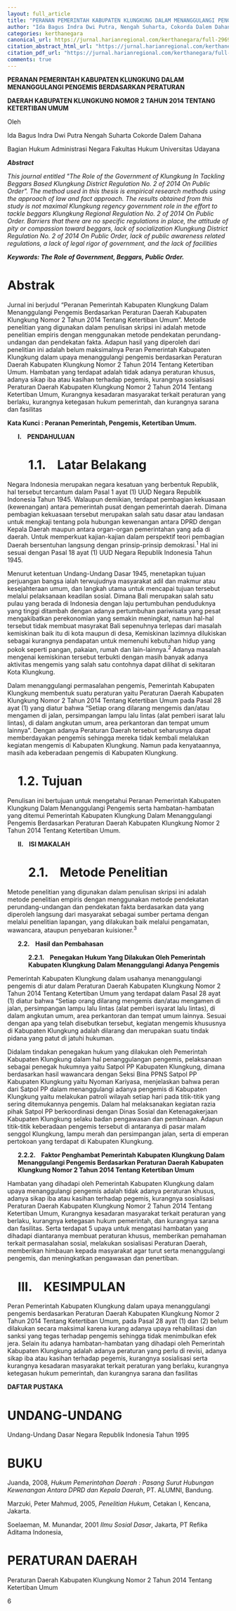 ```yaml
---
layout: full_article
title: "PERANAN PEMERINTAH KABUPATEN KLUNGKUNG DALAM MENANGGULANGI PENGEMIS BERDASARKAN PERATURAN DAERAH KABUPATEN KLUNGKUNG NOMOR 2 TAHUN 2014 TENTANG KETERTIBAN UMUM"
author: "Ida Bagus Indra Dwi Putra, Nengah Suharta, Cokorda Dalem Dahana"
categories: kerthanegara
canonical_url: https://jurnal.harianregional.com/kerthanegara/full-29699 
citation_abstract_html_url: "https://jurnal.harianregional.com/kerthanegara/id-29699"
citation_pdf_url: "https://jurnal.harianregional.com/kerthanegara/full-29699"  
comments: true
---
```


<p><span class="font3" style="font-weight:bold;">PERANAN PEMERINTAH KABUPATEN KLUNGKUNG DALAM MENANGGULANGI PENGEMIS BERDASARKAN PERATURAN</span></p>
<p><span class="font3" style="font-weight:bold;">DAERAH KABUPATEN KLUNGKUNG NOMOR 2 TAHUN 2014 TENTANG KETERTIBAN UMUM</span></p>
<p><span class="font2">Oleh</span></p>
<p><span class="font2">Ida Bagus Indra Dwi Putra Nengah Suharta Cokorde Dalem Dahana</span></p>
<p><span class="font2">Bagian Hukum Administrasi Negara Fakultas Hukum Universitas Udayana</span></p>
<p><span class="font2" style="font-weight:bold;font-style:italic;">Abstract</span></p>
<p><span class="font2" style="font-style:italic;">This journal entitled &quot;The Role of the Government of Klungkung In Tackling Beggars Based Klungkung District Regulation No. 2 of 2014 On Public Order&quot;. The method used in this thesis is empirical research methods using the approach of law and fact approach. The results obtained from this study is not maximal Klungkung regency government role in the effort to tackle beggars Klungkung Regional Regulation No. 2 of 2014 On Public Order. Barriers that there are no specific regulations in place, the attitude of pity or compassion toward beggars, lack of socialization Klungkung District Regulation No. 2 of 2014 On Public Order, lack of public awareness related regulations, a lack of legal rigor of government, and the lack of facilities</span></p>
<p><span class="font2" style="font-weight:bold;font-style:italic;">Keywords: The Role of Government, Beggars, Public Order.</span></p><a name="caption1"></a>
<h1><a name="bookmark0"></a><span class="font2" style="font-weight:bold;"><a name="bookmark1"></a>Abstrak</span></h1>
<p><span class="font1">Jurnal ini berjudul “</span><span class="font2">Peranan Pemerintah Kabupaten Klungkung Dalam Menanggulangi Pengemis Berdasarkan Peraturan Daerah Kabupaten Klungkung Nomor 2 Tahun 2014 Tentang Ketertiban Umum”. Metode penelitian yang digunakan dalam penulisan skripsi ini adalah metode penelitian empiris dengan menggunakan metode pendekatan perundang-undangan dan pendekatan fakta. Adapun hasil yang diperoleh dari penelitian ini adalah belum maksimalnya Peran Pemerintah Kabupaten Klungkung dalam upaya menanggulangi pengemis berdasarkan Peraturan Daerah Kabupaten Klungkung Nomor 2 Tahun 2014 Tentang Ketertiban Umum. Hambatan yang terdapat adalah tidak adanya peraturan khusus, adanya sikap iba atau kasihan terhadap pegemis, kurangnya sosialisasi Peraturan Daerah Kabupaten Klungkung Nomor 2 Tahun 2014 Tentang Ketertiban Umum, Kurangnya kesadaran masyarakat terkait peraturan yang berlaku, kurangnya ketegasan hukum pemerintah, dan kurangnya sarana dan fasilitas</span></p>
<p><span class="font2" style="font-weight:bold;">Kata Kunci : Peranan Pemerintah, Pengemis, Ketertiban Umum.</span></p>
<ul style="list-style:none;"><li>
<p><span class="font2" style="font-weight:bold;">I. &nbsp;&nbsp;&nbsp;PENDAHULUAN</span></p>
<ul style="list-style:none;">
<li>
<h1><a name="bookmark2"></a><span class="font2" style="font-weight:bold;"><a name="bookmark3"></a>1.1. &nbsp;&nbsp;&nbsp;Latar Belakang</span></h1></li></ul></li></ul>
<p><span class="font2">Negara Indonesia merupakan negara kesatuan yang berbentuk Republik, hal tersebut tercantum dalam Pasal 1 ayat (1) UUD Negara Republik Indonesia Tahun 1945. Walaupun demikian, terdapat pembagian kekuasaan (kewenangan) antara pemerintah pusat dengan pemerintah daerah. Dimana pembagian kekuasaan tersebut merupakan salah satu dasar atau landasan untuk mengkaji tentang pola hubungan kewenangan antara DPRD dengan Kepala Daerah maupun antara organ-organ pemerintahan yang ada di daerah. Untuk memperkuat kajian-kajian dalam perspektif teori pembagian Daerah bersentuhan langsung dengan prinsip-prinsip demokrasi.<sup>1</sup> Hal ini sesuai dengan Pasal 18 ayat (1) UUD Negara Republik Indonesia Tahun 1945.</span></p>
<p><span class="font2">Menurut ketentuan Undang-Undang Dasar 1945, menetapkan tujuan perjuangan bangsa ialah terwujudnya masyarakat adil dan makmur atau kesejahteraan umum, dan langkah utama untuk mencapai tujuan tersebut melalui pelaksanaan keadilan sosial. Dimana Bali merupakan salah satu pulau yang berada di Indonesia dengan laju pertumbuhan penduduknya yang tinggi ditambah dengan adanya pertumbuhan pariwisata yang pesat mengakibatkan perekonomian yang semakin meningkat, namun hal-hal tersebut tidak membuat masyrakat Bali sepenuhnya terlepas dari masalah kemiskinan baik itu di kota maupun di desa, Kemiskinan lazimnya dilukiskan sebagai kurangnya pendapatan untuk memenuhi kebutuhan hidup yang pokok seperti pangan, pakaian, rumah dan lain-lainnya.<sup>2</sup> Adanya masalah mengenai kemiskinan tersebut terbukti dengan masih banyak adanya aktivitas mengemis yang salah satu contohnya dapat dilihat di sekitaran Kota Klungkung.</span></p>
<p><span class="font2">Dalam menanggulangi permasalahan pengemis, Pemerintah Kabupaten Klungkung membentuk suatu peraturan yaitu Peraturan Daerah Kabupaten Klungkung Nomor 2 Tahun 2014 Tentang Ketertiban Umum pada Pasal 28 ayat (1) yang diatur bahwa “Setiap orang dilarang mengemis dan/atau mengamen di jalan, persimpangan lampu lalu lintas (alat pemberi isarat lalu lintas), di dalam angkutan umum, area perkantoran dan tempat umum lainnya”. Dengan adanya Peraturan Daerah tersebut seharusnya dapat memberdayakan pengemis sehingga mereka tidak kembali melalukan kegiatan mengemis di Kabupaten Klungkung. Namun pada kenyataannya, masih ada keberadaan pengemis di Kabupaten Klungkung.</span></p>
<ul style="list-style:none;"><li>
<h1><a name="bookmark4"></a><span class="font2" style="font-weight:bold;"><a name="bookmark5"></a>1.2. Tujuan</span></h1></li></ul>
<p><span class="font2">Penulisan ini bertujuan untuk mengetahui Peranan Pemerintah Kabupaten Klungkung Dalam Menanggulangi Pengemis serta hambatan-hambatan yang ditemui Pemerintah Kabupaten Klungkung Dalam Menanggulangi Pengemis Berdasarkan Peraturan Daerah Kabupaten Klungkung Nomor 2 Tahun 2014 Tentang Ketertiban Umum.</span></p>
<ul style="list-style:none;"><li>
<p><span class="font2" style="font-weight:bold;">II. &nbsp;&nbsp;&nbsp;ISI MAKALAH</span></p>
<ul style="list-style:none;">
<li>
<h1><a name="bookmark6"></a><span class="font2" style="font-weight:bold;"><a name="bookmark7"></a>2.1. &nbsp;&nbsp;&nbsp;Metode Penelitian</span></h1></li></ul></li></ul>
<p><span class="font2">Metode penelitian yang digunakan dalam penulisan skripsi ini adalah metode penelitian empiris dengan menggunakan metode pendekatan perundang-undangan dan pendekatan fakta berdasarkan data yang diperoleh langsung dari masyarakat sebagai sumber pertama dengan melalui penelitian lapangan, yang dilakukan baik melalui pengamatan, wawancara, ataupun penyebaran kuisioner.<sup>3</sup></span></p>
<ul style="list-style:none;"><li>
<p><span class="font2" style="font-weight:bold;">2.2. &nbsp;&nbsp;&nbsp;Hasil dan Pembahasan</span></p>
<ul style="list-style:none;">
<li>
<p><span class="font2" style="font-weight:bold;">2.2.1. &nbsp;&nbsp;&nbsp;Penegakan Hukum Yang Dilakukan Oleh Pemerintah Kabupaten Klungkung Dalam Menanggulangi Adanya Pengemis</span></p></li></ul></li></ul>
<p><span class="font2">Pemerintah Kabupaten Klungkung dalam usahanya menanggulangi pengemis di atur dalam Peraturan Daerah Kabupaten Klungkung Nomor 2 Tahun 2014 Tentang Ketertiban Umum yang terdapat dalam Pasal 28 ayat (1) diatur bahwa “Setiap orang dilarang mengemis dan/atau mengamen di jalan, persimpangan lampu lalu lintas (alat pemberi isyarat lalu lintas), di dalam angkutan umum, area perkantoran dan tempat umum lainnya. Sesuai dengan apa yang telah disebutkan tersebut, kegiatan mengemis khususnya di Kabupaten Klungkung adalah dilarang dan merupakan suatu tindak pidana yang patut di jatuhi hukuman.</span></p>
<p><span class="font2">Didalam tindakan penegakan hukum yang dilakukan oleh Pemerintah Kabupaten Klungkung dalam hal penanggulangan pengemis, pelaksanaan sebagai penegak hukumnya yaitu Satpol PP Kabupaten Klungkung, dimana berdasarkan hasil wawancara dengan Seksi Bina PPNS Satpol PP Kabupaten Klungkung yaitu Nyoman Kariyasa, menjelaskan bahwa peran dari Satpol PP dalam menanggulangi adanya pengemis di Kabupaten Klungkung yaitu melakukan patroli wilayah setiap hari pada titik-titik yang sering ditemukannya pengemis. Dalam hal melaksanakan kegiatan razia pihak Satpol PP berkoordinasi dengan Dinas Sosial dan Ketenagakerjaan Kabupaten Klungkung selaku badan pengawasan dan pembinaan. Adapun titik-titik keberadaan pengemis tersebut di antaranya di pasar malam senggol Klungkung, lampu merah dan persimpangan jalan, serta di emperan pertokoan yang terdapat di Kabupaten Klungkung.</span></p>
<ul style="list-style:none;"><li>
<p><span class="font2" style="font-weight:bold;">2.2.2. &nbsp;&nbsp;&nbsp;Faktor Penghambat Pemerintah Kabupaten Klungkung Dalam Menanggulangi Pengemis Berdasarkan Peraturan Daerah Kabupaten Klungkung Nomor 2 Tahun 2014 Tentang Ketertiban Umum</span></p></li></ul>
<p><span class="font2">Hambatan yang dihadapi oleh Pemerintah Kabupaten Klungkung dalam upaya menanggulangi pengemis adalah tidak adanya peraturan khusus, adanya sikap iba atau kasihan terhadap pegemis, kurangnya sosialisasi Peraturan Daerah Kabupaten Klungkung Nomor 2 Tahun 2014 Tentang Ketertiban Umum, Kurangnya kesadaran masyarakat terkait peraturan yang berlaku, kurangnya ketegasan hukum pemerintah, dan kurangnya sarana dan fasilitas. Serta terdapat 5 upaya untuk mengatasi hambatan yang dihadapi diantaranya membuat peraturan khusus, memberikan pemahaman terkait permasalahan sosial, melakukan sosialisasi Peraturan Daerah, memberikan himbauan kepada masyarakat agar turut serta menanggulangi pengemis, dan meningkatkan pengawasan dan penertiban.</span></p>
<ul style="list-style:none;"><li>
<h1><a name="bookmark8"></a><span class="font2" style="font-weight:bold;"><a name="bookmark9"></a>III. &nbsp;&nbsp;&nbsp;KESIMPULAN</span></h1></li></ul>
<p><span class="font2">Peran Pemerintah Kabupaten Klungkung dalam upaya menanggulangi pengemis berdasarkan Peraturan Daerah Kabupaten Klungkung Nomor 2 Tahun 2014 Tentang Ketertiban Umum, pada Pasal 28 ayat (1) dan (2) belum dilakukan secara maksimal karena kurang adanya upaya rehabilitasi dan sanksi yang tegas terhadap pengemis sehingga tidak menimbulkan efek jera. Selain itu adanya hambatan-hambatan yang dihadapi oleh Pemerintah Kabupaten Klungkung adalah adanya peraturan yang perlu di revisi, adanya sikap iba atau kasihan terhadap pegemis, kurangnya sosialisasi serta kurangnya kesadaran masyarakat terkait peraturan yang berlaku, kurangnya ketegasan hukum pemerintah, dan kurangnya sarana dan fasilitas</span></p>
<p><span class="font2" style="font-weight:bold;">DAFTAR PUSTAKA</span></p>
<h1><a name="bookmark10"></a><span class="font2" style="font-weight:bold;"><a name="bookmark11"></a>UNDANG-UNDANG</span></h1>
<p><span class="font2">Undang-Undang Dasar Negara Republik Indonesia Tahun 1995</span></p>
<h1><a name="bookmark12"></a><span class="font2" style="font-weight:bold;"><a name="bookmark13"></a>BUKU</span></h1>
<p><span class="font2">Juanda, 2008, </span><span class="font2" style="font-style:italic;">Hukum Pemerintahan Daerah : Pasang Surut Hubungan Kewenangan Antara DPRD dan Kepala Daerah</span><span class="font2">, PT. ALUMNI, Bandung.</span></p>
<p><span class="font2">Marzuki, Peter Mahmud, 2005, </span><span class="font2" style="font-style:italic;">Penelitian Hukum</span><span class="font2">, Cetakan I, Kencana, Jakarta.</span></p>
<p><span class="font2">Soelaeman, M. Munandar, 2001 </span><span class="font2" style="font-style:italic;">Ilmu Sosial Dasar</span><span class="font2">, Jakarta, PT Refika Aditama Indonesia,</span></p>
<h1><a name="bookmark14"></a><span class="font2" style="font-weight:bold;"><a name="bookmark15"></a>PERATURAN DAERAH</span></h1>
<p><span class="font2">Peraturan Daerah Kabupaten Klungkung Nomor 2 Tahun 2014 Tentang Ketertiban Umum</span></p>
<p><span class="font2">6</span></p>